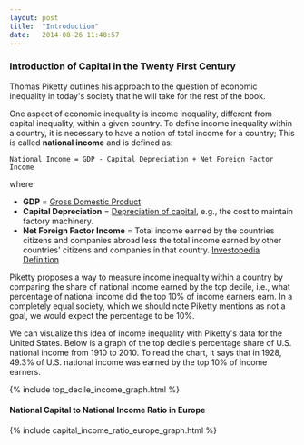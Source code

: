 ```yaml
---
layout: post
title:  "Introduction"
date:   2014-08-26 11:48:57
---
```


### Introduction of Capital in the Twenty First Century

Thomas Piketty outlines his approach to the question of economic inequality in today's society that he will take for the rest of the book.

One aspect of economic inequality is income inequality, different from capital inequality, within a given country. To define income inequality within a country, it is necessary to have a notion of total income for a country; This is called **national income** and is defined as:

    National Income = GDP - Capital Depreciation + Net Foreign Factor Income

where

- **GDP** = [Gross Domestic Product](http://en.wikipedia.org/wiki/Gross_domestic_product)
- **Capital Depreciation** = [Depreciation of capital](http://en.wikipedia.org/wiki/Depreciation_(economics)), e.g., the cost to maintain factory machinery.
- **Net Foreign Factor Income** = Total income earned by the countries citizens and companies abroad less the total income earned by other countries' citizens and companies in that country. [Investopedia Definition](http://www.investopedia.com/terms/n/net-foreign-factor-income-nffi.asp)

Piketty proposes a way to measure income inequality within a country by comparing the share of national income earned by the top decile, i.e., what percentage of national income did the top 10% of income earners earn. In a completely equal society, which we should note Piketty mentions as not a goal, we would expect the percentage to be 10%.

We can visualize this idea of income inequality with Piketty's data for the United States. Below is a graph of the top decile's percentage share of U.S. national income from 1910 to 2010. To read the chart, it says that in 1928, 49.3% of U.S. national income was earned by the top 10% of income earners.

{% include top_decile_income_graph.html %}

#### National Capital to National Income Ratio in Europe

{% include capital_income_ratio_europe_graph.html %}
